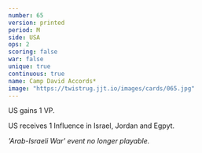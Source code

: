 ```yaml
---
number: 65
version: printed
period: M
side: USA
ops: 2
scoring: false
war: false
unique: true
continuous: true
name: Camp David Accords*
image: "https://twistrug.jjt.io/images/cards/065.jpg"
---
```

US gains 1 VP.

US receives 1 Influence in Israel, Jordan and Egpyt.

*'Arab-Israeli War' event no longer playable.*
